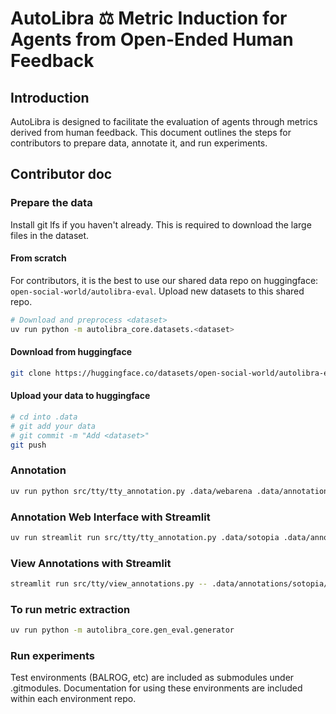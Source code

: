# AutoLibra ⚖️ Metric Induction for Agents from Open-Ended Human Feedback

## Introduction

AutoLibra is designed to facilitate the evaluation of agents through metrics derived from human feedback. This document outlines the steps for contributors to prepare data, annotate it, and run experiments.

## Contributor doc

### Prepare the data

Install git lfs if you haven't already. This is required to download the large files in the dataset.

#### From scratch
For contributors, it is the best to use our shared data repo on huggingface: `open-social-world/autolibra-eval`. Upload new datasets to this shared repo.

```bash
# Download and preprocess <dataset>
uv run python -m autolibra_core.datasets.<dataset>
```

#### Download from huggingface

```bash
git clone https://huggingface.co/datasets/open-social-world/autolibra-eval .data
```

#### Upload your data to huggingface

```bash
# cd into .data
# git add your data
# git commit -m "Add <dataset>"
git push
```

### Annotation
```bash
uv run python src/tty/tty_annotation.py .data/webarena .data/annotations/webarena --annotator-id <your name>
```

### Annotation Web Interface with Streamlit
```bash
uv run streamlit run src/tty/tty_annotation.py .data/sotopia .data/annotations/sotopia -- --annotator-id <your name> --use-streamlit
```

### View Annotations with Streamlit
```bash
streamlit run src/tty/view_annotations.py -- .data/annotations/sotopia/annotations
```

### To run metric extraction
```bash
uv run python -m autolibra_core.gen_eval.generator
```
### Run experiments
Test environments (BALROG, etc) are included as submodules under .gitmodules. Documentation for using these environments are included within each environment repo.
